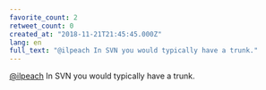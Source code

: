 ```yaml
---
favorite_count: 2
retweet_count: 0
created_at: "2018-11-21T21:45:45.000Z"
lang: en
full_text: "@ilpeach In SVN you would typically have a trunk."
---
```


[@ilpeach](https://twitter.com/ilpeach) In SVN you would typically have a trunk.
